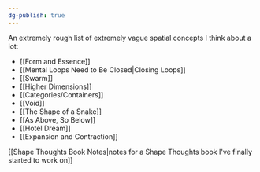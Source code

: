 ```yaml
---
dg-publish: true
---
```


An extremely rough list of extremely vague spatial concepts I think about a lot:

- [[Form and Essence]]
- [[Mental Loops Need to Be Closed|Closing Loops]]
- [[Swarm]]
- [[Higher Dimensions]]
- [[Categories/Containers]]
- [[Void]]
- [[The Shape of a Snake]]
- [[As Above, So Below]]
- [[Hotel Dream]]
- [[Expansion and Contraction]]

[[Shape Thoughts Book Notes|notes for a Shape Thoughts book I've finally started to work on]]